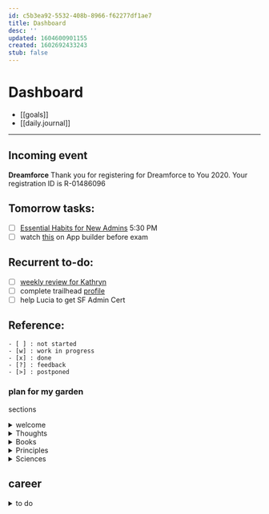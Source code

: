 ```yaml
---
id: c5b3ea92-5532-408b-8966-f62277df1ae7
title: Dashboard
desc: ''
updated: 1604600901155
created: 1602692433243
stub: false
---
```

# Dashboard

- [[goals]]
- [[daily.journal]]

---
## Incoming event
**Dreamforce**
Thank you for registering for Dreamforce to You 2020.
Your registration ID is R-01486096

## Tomorrow tasks:

- [ ] [Essential Habits for New Admins](https://trailhead.salesforce.com/live/broadcasts/a2r3k000001n2IH/essential-habits-for-new-admins) 5:30 PM
- [ ] watch [this](https://www.youtube.com/watch?v=yYbrkaW4CgM) on App builder before exam

## Recurrent to-do:
- [ ] [weekly review for Kathryn](https://docs.google.com/document/d/1RcVrCH8Ch0T9X_k4-lo5Z8O21agcuhXG_AA9Zsb9CFc/edit)
- [ ] complete trailhead [profile](https://trailblazer.me/id)
- [ ] help Lucia to get SF Admin Cert

## Reference:
```
- [ ] : not started
- [w] : work in progress
- [x] : done
- [?] : feedback
- [>] : postponed
```

### plan for my garden

sections

<details><summary>welcome
</summary>
#Hi

### Welcome to Cristian’s [Digital Garden](https://joelhooks.com/digital-garden) 🌱
I’m Cristian.
I’m a Salesforce developer consultant at Revolent.
I currently hold 2 Salesforce certifications, Admin and Platform Developer; I'm currently working on my 3rd Certification as an App Builder.
The purpose of my Digital garden/second brain, is to put my knowledge, all in one place, easely accessible.



Where you can find me:

:email: : c.caratti(at)me.com
Twitter: @criscaratti
Github: https://github.com/criscara-dev
LinkedIn: https://www.linkedin.com/in/cristian-caratti-00a1b7136/

~~Thanks for stopping by and please do not hesitate to get in touch if you have any questions or comments.~~

This static website has been built using [Dendron](https://www.dendron.so/), Jackill.

</details>
 
<details><summary>
Thoughts
</summary>
**Lorem ipsum dolor sit amet...**
</details>

<details><summary>
Books
</summary>
**Lorem ipsum dolor sit amet...**
</details>
 
<details><summary>
Principles
</summary>
life
work -> Salesforce -> ...
</details>

<details><summary>
Sciences
</summary>
- Math
- Physics
- Astronomy
- Chemestry
- Computing

</details>

## career
<details><summary>
to do
</summary>

- [ ] my profile - and for to work with me 
- [ ] this [trail](https://trailhead.salesforce.com/content/learn/trails/build-your-career-with-salesforce-skills) and info from this trail
- [ ] Get professional picture taken 
- [ ] https://appexchange.salesforce.com/jobs 
 
</details>
